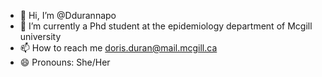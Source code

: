- 👋 Hi, I’m @Ddurannapo
- 🌱 I’m currently a Phd student at the epidemiology department of Mcgill university 
- 📫 How to reach me doris.duran@mail.mcgill.ca
- 😄 Pronouns: She/Her

<!---
Ddurannapo/Ddurannapo is a ✨ special ✨ repository because its `README.md` (this file) appears on your GitHub profile.
You can click the Preview link to take a look at your changes.
--->
